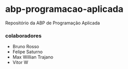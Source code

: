 # abp-programacao-aplicada
Repositório da ABP de Programação Aplicada
### colaboradores
- Bruno Rosso
- Felipe Saturno
- Max Willian Trajano
- Vitor W
